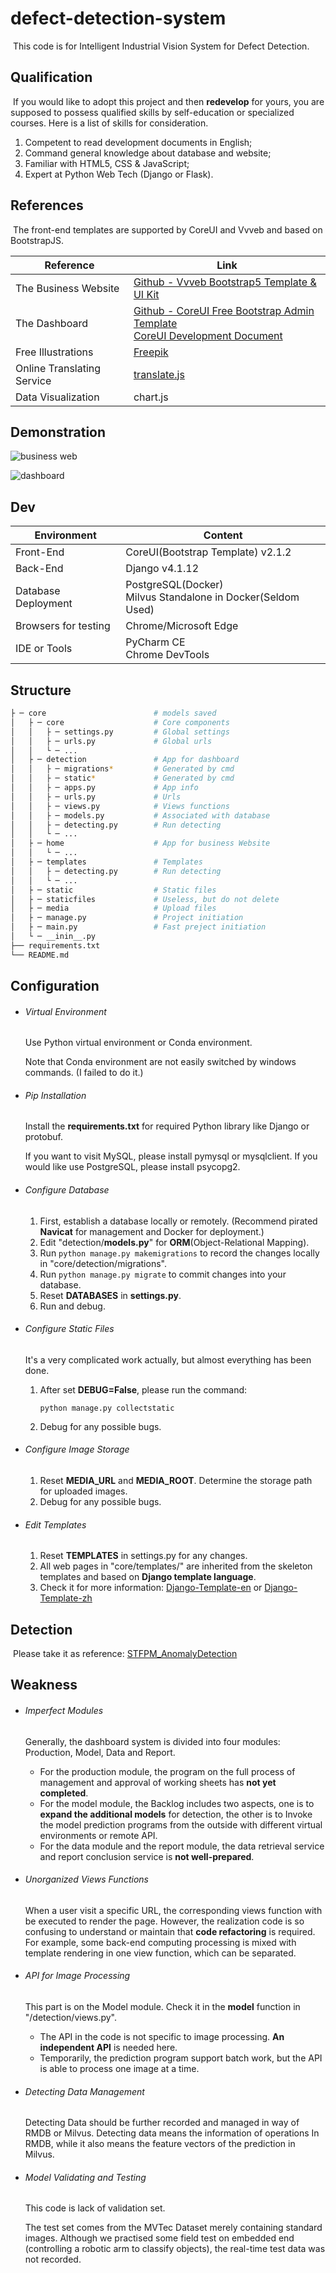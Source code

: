 # defect-detection-system

​	This code is for Intelligent Industrial Vision System for Defect Detection.

## Qualification

​	If you would like to adopt this project and then **redevelop** for yours, you are supposed to possess qualified skills by self-education or specialized courses. Here is a list of skills for consideration.

1. Competent to read development documents in English;
2. Command general knowledge about database and website;
3. Familiar with HTML5, CSS & JavaScript;
4. Expert at Python Web Tech (Django or Flask).

## References

​	The front-end templates are supported by CoreUI and Vvveb and based on BootstrapJS.

| Reference                  | Link                                                         |
| -------------------------- | ------------------------------------------------------------ |
| The Business Website       | [Github - Vvveb Bootstrap5 Template & UI Kit](https://github.com/givanz/landing) |
| The Dashboard              | [Github - CoreUI Free Bootstrap Admin Template](https://github.com/coreui/coreui-free-bootstrap-admin-template) <br />[CoreUI Development Document](https://coreui.io/bootstrap/docs/getting-started/) |
| Free Illustrations         | [Freepik](https://www.freepik.com/)                          |
| Online Translating Service | [translate.js](http://translate.zvo.cn/)                     |
| Data Visualization         | chart.js                                                     |

## Demonstration

![business web](docs_old/business.png)

![dashboard](docs_old/dashboard.png)

## Dev

| Environment          | Content                                                      |
| -------------------- | ------------------------------------------------------------ |
| Front-End            | CoreUI(Bootstrap Template) v2.1.2                            |
| Back-End             | Django v4.1.12                                               |
| Database Deployment  | PostgreSQL(Docker)<br />Milvus Standalone in Docker(Seldom Used) |
| Browsers for testing | Chrome/Microsoft Edge                                        |
| IDE or Tools         | PyCharm CE<br />Chrome DevTools                              |

## Structure

```bash
├ ─ core						# models saved
│   ├ ─ core 					# Core components
│   │   ├ ─ settings.py			# Global settings
│   │   ├ ─ urls.py				# Global urls
│   │   └ ─ ...
│   ├ ─ detection				# App for dashboard
│   │   ├ ─ migrations*			# Generated by cmd
│   │   ├ ─ static*				# Generated by cmd
│   │   ├ ─ apps.py				# App info
│   │   ├ ─ urls.py				# Urls
│   │   ├ ─ views.py			# Views functions
│   │   ├ ─ models.py			# Associated with database
│   │   ├ ─ detecting.py		# Run detecting
│   │   └ ─ ...
│   ├ ─ home 					# App for business Website
│   │   └ ─ ...
│   ├ ─ templates				# Templates
│   │   ├ ─ detecting.py		# Run detecting
│   │   └ ─ ...
│   ├ ─ static					# Static files
│   ├ ─ staticfiles				# Useless, but do not delete
│   ├ ─ media					# Upload files
│   ├ ─ manage.py				# Project initiation
│   ├ ─ main.py					# Fast preject initiation
│   └ ─ __inin__.py
├── requirements.txt
└── README.md
```

## Configuration

- ###### Virtual Environment
  
  Use Python virtual environment or Conda environment.
  
  Note that Conda environment are not easily switched by windows commands. (I failed to do it.)
  
- ###### Pip Installation
  
  Install the **requirements.txt** for required Python library like Django or protobuf. 
  
  If you want to visit MySQL, please install pymysql or mysqlclient. If you would like use PostgreSQL, please install psycopg2.
  
- ###### Configure Database
  
  1. First, establish a database locally or remotely. (Recommend pirated **Navicat** for management and Docker for deployment.)
  2. Edit "detection/**models.py**" for **ORM**(Object-Relational Mapping).
  3. Run `python manage.py makemigrations` to record the changes locally in "core/detection/migrations".
  4. Run `python manage.py migrate` to commit changes into your database.
  5. Reset **DATABASES** in **settings.py**.
  6. Run and debug.
  
- ###### Configure Static Files

  It's a very complicated work actually, but almost everything has been done.

  1. After set **DEBUG=False**, please run the command: 

     `python manage.py collectstatic`

  2. Debug for any possible bugs.

- ###### Configure Image Storage
  
  1. Reset **MEDIA_URL** and **MEDIA_ROOT**. Determine the storage path for uploaded images.
  2. Debug for any possible bugs.
  
- ###### Edit Templates

  1. Reset **TEMPLATES** in settings.py for any changes.
  2. All web pages in "core/templates/" are inherited from the skeleton templates and based on **Django template language**. 
  3. Check it for more information: [Django-Template-en](https://docs.djangoproject.com/en/4.2/ref/templates/language/) or [Django-Template-zh](https://docs.djangoproject.com/zh-hans/4.2/ref/templates/language/)

## Detection

​	Please take it as reference: [STFPM_AnomalyDetection](https://github.com/InkyZigi/STFPM_AnomalyDetection)

## Weakness

- ###### Imperfect Modules

  Generally, the dashboard system is divided into four modules: Production, Model, Data and Report. 

  - For the production module, the program on the full process of management and approval of working sheets has **not yet completed**.
  - For the model module, the Backlog includes two aspects, one is to **expand the additional models** for detection, the other is to Invoke the model prediction programs from the outside with different virtual environments or remote API. 
  - For the data module and the report module,  the data retrieval service and report conclusion service is **not well-prepared**. 

- ###### Unorganized Views Functions

  When a user visit a specific URL, the corresponding views function with be executed to render the page. However, the realization code is so confusing to understand or maintain that **code refactoring** is required. For example, some back-end computing processing is mixed with template rendering in one view function, which can be separated.

- ###### API for Image Processing

  This part is on the Model module. Check it in the **model** function in "/detection/views.py".

  - The API in the code is not specific to image processing. **An independent API** is needed here. 
  - Temporarily, the prediction program support batch work, but the API is able to process one image at a time.

- ###### Detecting Data Management

  Detecting Data should be further recorded and managed in way of RMDB or Milvus. Detecting data means the information of operations In RMDB, while it also means the feature vectors of the prediction in Milvus.

- ###### Model Validating and Testing

  This code is lack of validation set. 

  The test set comes from the MVTec Dataset merely containing standard images. Although we practised some field test on embedded end (controlling a robotic arm to classify objects), the real-time test data was not recorded.